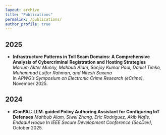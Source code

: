 ```yaml
---
layout: archive
title: "Publications"
permalink: /publications/
author_profile: true
---
```



## 2025
- **Infrastructure Patterns in Toll Scam Domains: A Comprehensive Analysis of Cybercriminal Registration and Hosting Strategies**  
  *Morium Akter Munny, Mahbub Alam, Sonjoy Kumar Paul, Daniel Timko, Muhammad Lutfor Rahman, and Nitesh Saxena*  
  In *APWG’s Symposium on Electronic Crime Research (eCrime)*, November 2025.

## 2024
- **iConPAL: LLM-guided Policy Authoring Assistant for Configuring IoT Defenses**
  *Mahbub Alam, Siwei Zhang, Eric Rodriguez, Akib Nafis, Endadul Hoque*
  In *IEEE Secure Development Conference (SecDev)*,
  October 2025.
